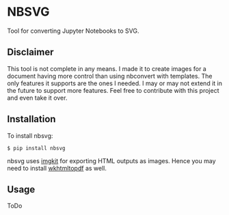 # NBSVG

Tool for converting Jupyter Notebooks to SVG.

## Disclaimer

This tool is not complete in any means. I made it to create images for a document having more control than using nbconvert with templates. The only features it supports are the ones I needed. I may or may not extend it in the future to support more features. Feel free to contribute with this project and even take it over. 

## Installation

To install nbsvg:

```
$ pip install nbsvg
```

nbsvg uses [imgkit](https://github.com/jarrekk/imgkit) for exporting HTML outputs as images. Hence you may need to install [wkhtmltopdf](https://wkhtmltopdf.org/) as well.

## Usage

ToDo



